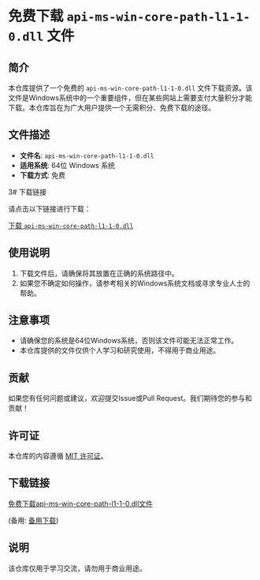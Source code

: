 # 免费下载 `api-ms-win-core-path-l1-1-0.dll` 文件

## 简介

本仓库提供了一个免费的 `api-ms-win-core-path-l1-1-0.dll` 文件下载资源。该文件是Windows系统中的一个重要组件，但在某些网站上需要支付大量积分才能下载。本仓库旨在为广大用户提供一个无需积分、免费下载的途径。

## 文件描述

- **文件名**: `api-ms-win-core-path-l1-1-0.dll`
- **适用系统**: 64位 Windows 系统
- **下载方式**: 免费

3# 下载链接

请点击以下链接进行下载：

[下载 `api-ms-win-core-path-l1-1-0.dll`](链接地址)

## 使用说明

1. 下载文件后，请确保将其放置在正确的系统路径中。
2. 如果您不确定如何操作，请参考相关的Windows系统文档或寻求专业人士的帮助。

## 注意事项

- 请确保您的系统是64位Windows系统，否则该文件可能无法正常工作。
- 本仓库提供的文件仅供个人学习和研究使用，不得用于商业用途。

## 贡献

如果您有任何问题或建议，欢迎提交Issue或Pull Request。我们期待您的参与和贡献！

## 许可证

本仓库的内容遵循 [MIT 许可证](LICENSE)。

## 下载链接
[免费下载api-ms-win-core-path-l1-1-0.dll文件](https://pan.quark.cn/s/b8ae5b51a9dc) 

(备用: [备用下载](https://pan.baidu.com/s/1cDvkHzbDH5t_pyDSBI-TNw?pwd=1234))

## 说明

该仓库仅用于学习交流，请勿用于商业用途。
